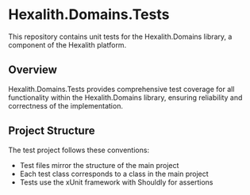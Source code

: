 # Hexalith.Domains.Tests

This repository contains unit tests for the Hexalith.Domains library, a component of the Hexalith platform.

## Overview

Hexalith.Domains.Tests provides comprehensive test coverage for all functionality within the Hexalith.Domains library, ensuring reliability and correctness of the implementation.

## Project Structure

The test project follows these conventions:

- Test files mirror the structure of the main project
- Each test class corresponds to a class in the main project
- Tests use the xUnit framework with Shouldly for assertions
